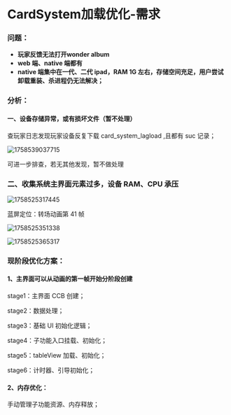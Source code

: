 # CardSystem加载优化-需求

### 问题：

- **玩家反馈无法打开wonder album**
- **web 端、native 端都有**
- **native 端集中在一代、二代 ipad，RAM 1G 左右，存储空间充足，用户尝试卸载重装、杀进程仍无法解决；**

### 分析：

#### 一、设备存储异常，或有损坏文件（暂不处理）

查玩家日志发现玩家设备反复下载 card_system_lagload ,且都有 suc 记录；

![1758539037715](http://localhost:5173/WTC-Docs/assets/1758540493399_2068cbdc.png)

可进一步排查，若无其他发现，暂不做处理

### 二、收集系统主界面元素过多，设备 RAM、CPU 承压

![1758525317445](http://localhost:5173/WTC-Docs/assets/1758525842724_fae0fd4c.png)

蓝屏定位：转场动画第 41 帧

![1758525351338](http://localhost:5173/WTC-Docs/assets/1758525842727_bedaea92.png)

![1758525365317](http://localhost:5173/WTC-Docs/assets/1758525842729_2654246b.png)

### 现阶段优化方案：

#### 1、主界面可以从动画的第一帧开始分阶段创建

stage1：主界面 CCB 创建；

stage2：数据处理；

stage3：基础 UI 初始化逻辑；

stage4：子功能入口挂载、初始化；

stage5：tableView 加载、初始化；

stage6：计时器、引导初始化；

#### 2、内存优化：

手动管理子功能资源、内存释放；
